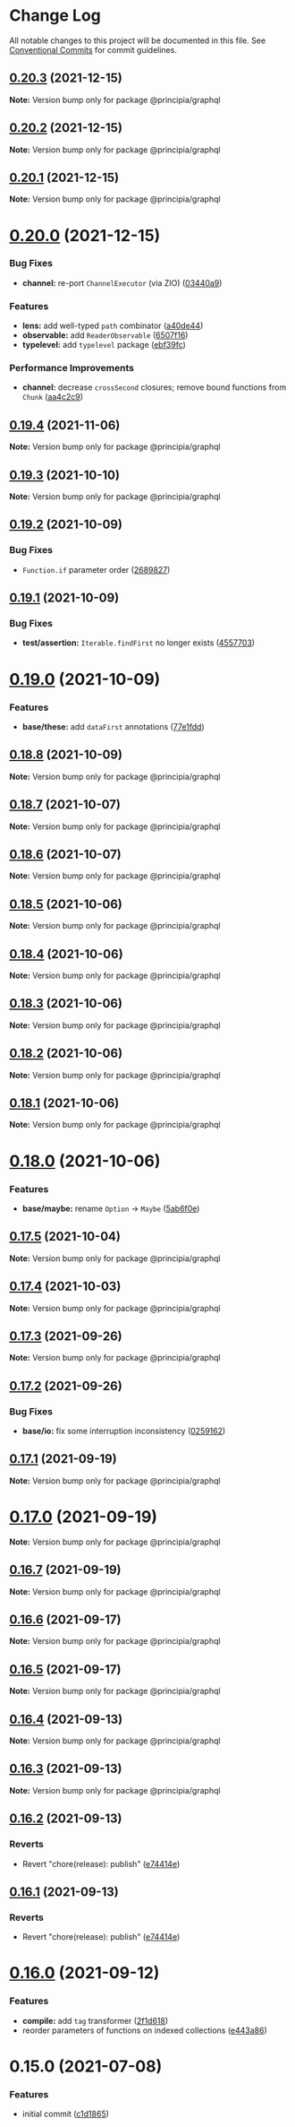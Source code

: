 # Change Log

All notable changes to this project will be documented in this file.
See [Conventional Commits](https://conventionalcommits.org) for commit guidelines.

## [0.20.3](https://github.com/0x706b/principia.ts/compare/@principia/graphql@0.20.1...@principia/graphql@0.20.3) (2021-12-15)

**Note:** Version bump only for package @principia/graphql





## [0.20.2](https://github.com/0x706b/principia.ts/compare/@principia/graphql@0.20.1...@principia/graphql@0.20.2) (2021-12-15)

**Note:** Version bump only for package @principia/graphql





## [0.20.1](https://github.com/0x706b/principia.ts/compare/@principia/graphql@0.20.0...@principia/graphql@0.20.1) (2021-12-15)

**Note:** Version bump only for package @principia/graphql





# [0.20.0](https://github.com/0x706b/principia.ts/compare/@principia/graphql@0.19.4...@principia/graphql@0.20.0) (2021-12-15)


### Bug Fixes

* **channel:** re-port `ChannelExecutor` (via ZIO) ([03440a9](https://github.com/0x706b/principia.ts/commit/03440a9b0fd0f7984738893ea18710593cf30239))


### Features

* **lens:** add well-typed `path` combinator ([a40de44](https://github.com/0x706b/principia.ts/commit/a40de4411e474e435c3245fa5e3d3915e049d553))
* **observable:** add `ReaderObservable` ([6507f16](https://github.com/0x706b/principia.ts/commit/6507f165e61530d79589e5e1f2f8712126ac0f60))
* **typelevel:** add `typelevel` package ([ebf39fc](https://github.com/0x706b/principia.ts/commit/ebf39fc0fe9decdd06dbbf33add0e532cdeccb2d))


### Performance Improvements

* **channel:** decrease `crossSecond` closures; remove bound functions from `Chunk` ([aa4c2c9](https://github.com/0x706b/principia.ts/commit/aa4c2c98a74b84854cb159804a16bd58dacb5fdb))





## [0.19.4](https://github.com/0x706b/principia.ts/compare/@principia/graphql@0.19.3...@principia/graphql@0.19.4) (2021-11-06)

**Note:** Version bump only for package @principia/graphql





## [0.19.3](https://github.com/0x706b/principia.ts/compare/@principia/graphql@0.19.2...@principia/graphql@0.19.3) (2021-10-10)

**Note:** Version bump only for package @principia/graphql





## [0.19.2](https://github.com/0x706b/principia.ts/compare/@principia/graphql@0.19.1...@principia/graphql@0.19.2) (2021-10-09)


### Bug Fixes

* `Function.if` parameter order ([2689827](https://github.com/0x706b/principia.ts/commit/2689827e45e3cb1a15d7fe16e6553c756a0c53fe))





## [0.19.1](https://github.com/0x706b/principia.ts/compare/@principia/graphql@0.19.0...@principia/graphql@0.19.1) (2021-10-09)


### Bug Fixes

* **test/assertion:** `Iterable.findFirst` no longer exists ([4557703](https://github.com/0x706b/principia.ts/commit/45577031d470df43abb922081e805458e1f97544))





# [0.19.0](https://github.com/0x706b/principia.ts/compare/@principia/graphql@0.18.8...@principia/graphql@0.19.0) (2021-10-09)


### Features

* **base/these:** add `dataFirst` annotations ([77e1fdd](https://github.com/0x706b/principia.ts/commit/77e1fdda4d4d4e7a2542bde78655589597441d50))





## [0.18.8](https://github.com/0x706b/principia.ts/compare/@principia/graphql@0.18.7...@principia/graphql@0.18.8) (2021-10-09)

**Note:** Version bump only for package @principia/graphql





## [0.18.7](https://github.com/0x706b/principia.ts/compare/@principia/graphql@0.18.6...@principia/graphql@0.18.7) (2021-10-07)

**Note:** Version bump only for package @principia/graphql





## [0.18.6](https://github.com/0x706b/principia.ts/compare/@principia/graphql@0.18.5...@principia/graphql@0.18.6) (2021-10-07)

**Note:** Version bump only for package @principia/graphql





## [0.18.5](https://github.com/0x706b/principia.ts/compare/@principia/graphql@0.18.4...@principia/graphql@0.18.5) (2021-10-06)

**Note:** Version bump only for package @principia/graphql





## [0.18.4](https://github.com/0x706b/principia.ts/compare/@principia/graphql@0.18.3...@principia/graphql@0.18.4) (2021-10-06)

**Note:** Version bump only for package @principia/graphql





## [0.18.3](https://github.com/0x706b/principia.ts/compare/@principia/graphql@0.18.2...@principia/graphql@0.18.3) (2021-10-06)

**Note:** Version bump only for package @principia/graphql





## [0.18.2](https://github.com/0x706b/principia.ts/compare/@principia/graphql@0.18.1...@principia/graphql@0.18.2) (2021-10-06)

**Note:** Version bump only for package @principia/graphql





## [0.18.1](https://github.com/0x706b/principia.ts/compare/@principia/graphql@0.18.0...@principia/graphql@0.18.1) (2021-10-06)

**Note:** Version bump only for package @principia/graphql





# [0.18.0](https://github.com/0x706b/principia.ts/compare/@principia/graphql@0.17.5...@principia/graphql@0.18.0) (2021-10-06)


### Features

* **base/maybe:** rename `Option` -> `Maybe` ([5ab6f0e](https://github.com/0x706b/principia.ts/commit/5ab6f0ee8b8ba03bc839dead064498d018667ebb))





## [0.17.5](https://github.com/0x706b/principia.ts/compare/@principia/graphql@0.17.4...@principia/graphql@0.17.5) (2021-10-04)

**Note:** Version bump only for package @principia/graphql





## [0.17.4](https://github.com/0x706b/principia.ts/compare/@principia/graphql@0.17.3...@principia/graphql@0.17.4) (2021-10-03)

**Note:** Version bump only for package @principia/graphql





## [0.17.3](https://github.com/0x706b/principia.ts/compare/@principia/graphql@0.17.2...@principia/graphql@0.17.3) (2021-09-26)

**Note:** Version bump only for package @principia/graphql





## [0.17.2](https://github.com/0x706b/principia.ts/compare/@principia/graphql@0.17.1...@principia/graphql@0.17.2) (2021-09-26)


### Bug Fixes

* **base/io:** fix some interruption inconsistency ([0259162](https://github.com/0x706b/principia.ts/commit/025916259ae1c2c687e5ccc564e6db57a337d75e))





## [0.17.1](https://github.com/0x706b/principia.ts/compare/@principia/graphql@0.17.0...@principia/graphql@0.17.1) (2021-09-19)

**Note:** Version bump only for package @principia/graphql





# [0.17.0](https://github.com/0x706b/principia.ts/compare/@principia/graphql@0.16.7...@principia/graphql@0.17.0) (2021-09-19)

**Note:** Version bump only for package @principia/graphql





## [0.16.7](https://github.com/0x706b/principia.ts/compare/@principia/graphql@0.16.6...@principia/graphql@0.16.7) (2021-09-19)

**Note:** Version bump only for package @principia/graphql





## [0.16.6](https://github.com/0x706b/principia.ts/compare/@principia/graphql@0.16.5...@principia/graphql@0.16.6) (2021-09-17)

**Note:** Version bump only for package @principia/graphql





## [0.16.5](https://github.com/0x706b/principia.ts/compare/@principia/graphql@0.16.4...@principia/graphql@0.16.5) (2021-09-17)

**Note:** Version bump only for package @principia/graphql





## [0.16.4](https://github.com/0x706b/principia.ts/compare/@principia/graphql@0.16.3...@principia/graphql@0.16.4) (2021-09-13)

**Note:** Version bump only for package @principia/graphql





## [0.16.3](https://github.com/0x706b/principia.ts/compare/@principia/graphql@0.16.2...@principia/graphql@0.16.3) (2021-09-13)

**Note:** Version bump only for package @principia/graphql





## [0.16.2](https://github.com/0x706b/principia.ts/compare/@principia/graphql@0.16.1...@principia/graphql@0.16.2) (2021-09-13)


### Reverts

* Revert "chore(release): publish" ([e74414e](https://github.com/0x706b/principia.ts/commit/e74414effa51392092770ecd542b55608dbb1201))





## [0.16.1](https://github.com/0x706b/principia.ts/compare/@principia/graphql@0.16.1...@principia/graphql@0.16.1) (2021-09-13)


### Reverts

* Revert "chore(release): publish" ([e74414e](https://github.com/0x706b/principia.ts/commit/e74414effa51392092770ecd542b55608dbb1201))





# [0.16.0](https://github.com/0x706b/principia.ts/compare/@principia/graphql@0.15.0...@principia/graphql@0.16.0) (2021-09-12)


### Features

* **compile:** add `tag` transformer ([2f1d618](https://github.com/0x706b/principia.ts/commit/2f1d6186a69804b169d7dc2eb96346d612fd3582))
* reorder parameters of functions on indexed collections ([e443a86](https://github.com/0x706b/principia.ts/commit/e443a86d4f91c80a2919070f23cc28755af561d0))





# 0.15.0 (2021-07-08)


### Features

* initial commit ([c1d1865](https://github.com/0x706b/principia.ts/commit/c1d1865d93b8c7762c4cdfa912360f467c0bae02))
